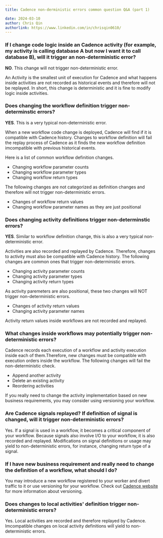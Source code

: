 ```yaml
---
title: Cadence non-derministic errors common question Q&A (part 1)

date: 2024-03-10
author: Chris Qin
authorlink: https://www.linkedin.com/in/chrisqin0610/
---
```


### If I change code logic inside an Cadence activity (for example, my activity is calling database A but now I want it to call database B),  will it trigger an non-deterministic error?

<b>NO</b>. This change will not trigger non-deterministic error.

An Activity is the smallest unit of execution for Cadence and what happens inside activities are not recorded as historical events and therefore will not be replayed. In short, this change is deterministic and it is fine to modify logic inside activities.

### Does changing the workflow definition trigger non-determinstic errors?

<b>YES</b>. This is a very typical non-deterministic error.

When a new workflow code change is deployed, Cadence will find if it is compatible with
Cadence history. Changes to workflow definition will fail the replay process of Cadence
as it finds the new workflow definition imcompatible with previous historical events.

Here is a list of common workflow definition changes.
- Changing workflow parameter counts
- Changing workflow parameter types
- Changing workflow return types

The following changes are not categorized as definition changes and therefore will not
trigger non-deterministic errors.
- Changes of workflow return values
- Changing workflow parameter names as they are just positional

### Does changing activity definitions trigger non-determinstic errors?

<b>YES</b>. Similar to workflow definition change, this is also a very typical non-deterministic error.

Activities are also recorded and replayed by Cadence. Therefore, changes to activity must also be compatible with Cadence history. The following changes are common ones that trigger non-deterministic errors.
- Changing activity parameter counts
- Changing activity parameter types
- Changing activity return types

As activity paremeters are also positional, these two changes will NOT trigger non-deterministic errors.
- Changes of activity return values
- Changing activity parameter names

Activity return values inside workflows are not recorded and replayed.

### What changes inside workflows may potentially trigger non-deterministic errors?

Cadence records each execution of a workflow and activity execution inside each of them.Therefore, new changes must be compatible with execution orders inside the workflow. The following changes will fail the non-deterministic check.

- Append another activity
- Delete an existing activity
- Reordering activities

If you really need to change the activity implementation based on new business requirements, you may consider using versioning your workflow.

### Are Cadence signals replayed? If definition of signal is changed, will it trigger non-deterministic errors?

Yes. If a signal is used in a workflow, it becomes a critical component of your workflow. Because signals also involve I/O to your workflow, it is also recorded and replayed. Modifications on signal definitions or usage may yield to non-deterministic errors, for instance, changing return type of a signal.

### If I have new business requirement and really need to change the definition of a workflow, what should I do?

You may introduce a new workflow registered to your worker and divert traffic to it or use versioning for your workflow. Check out [Cadence website](https://cadenceworkflow.io/docs/go-client/workflow-versioning/) for more information about versioning.

### Does changes to local activities' definition trigger non-deterministic errors?

Yes. Local activities are recorded and therefore replayed by Cadence. Imcompatible changes on local activity definitions will yield to non-deterministic errors.
